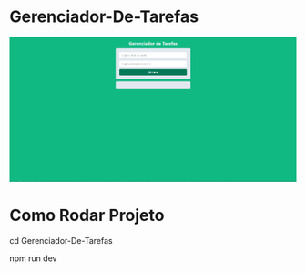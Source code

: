 # Gerenciador-De-Tarefas

![Gerenciador-De-Tarefas](public/img/Gerenciador-De-Tarefas.png)


# Como Rodar Projeto

cd Gerenciador-De-Tarefas

 npm run dev
